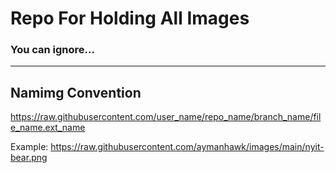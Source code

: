 # Repo For Holding All Images
### You can ignore...
---
## Namimg Convention
https://raw.githubusercontent.com/user_name/repo_name/branch_name/file_name.ext_name

Example:
https://raw.githubusercontent.com/aymanhawk/images/main/nyit-bear.png
